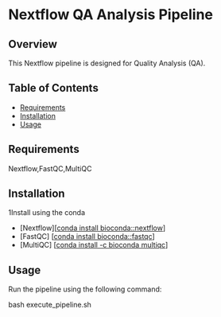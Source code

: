 # Nextflow QA Analysis Pipeline

## Overview
This Nextflow pipeline is designed for Quality Analysis (QA).
## Table of Contents
- [Requirements](#requirements)
- [Installation](#installation)
- [Usage](#usage)


## Requirements
Nextflow,FastQC,MultiQC

## Installation
1Install using the conda
- [Nextflow][[conda install bioconda::nextflow](https://anaconda.org/bioconda/nextflow)]
- [FastQC] [[conda install bioconda::fastqc](https://anaconda.org/bioconda/fastqc)]
- [MultiQC] [[conda install -c bioconda multiqc](https://anaconda.org/bioconda/multiqc)]

## Usage
Run the pipeline using the following command:

bash execute_pipeline.sh
